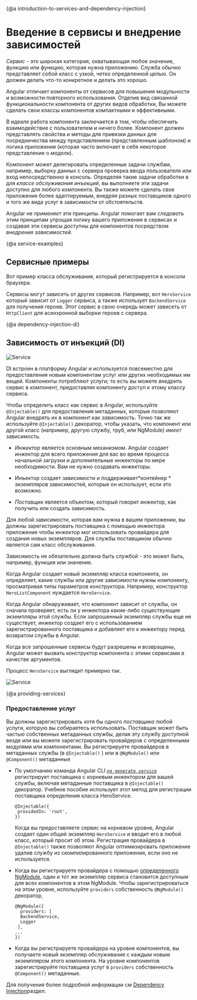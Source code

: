 {@a introduction-to-services-and-dependency-injection}
# Введение в сервисы и внедрение зависимостей

*Сервис* - это широкая категория, охватывающая любое значение, функцию или функцию, которая нужна приложению.
Служба обычно представляет собой класс с узкой, четко определенной целью.
Он должен делать что-то конкретное и делать это хорошо.

Angular отличает компоненты от сервисов для повышения модульности и возможности повторного использования.
Отделив вид связанной функциональности компонента от других видов обработки,
Вы можете сделать свои классы компонентов компактными и эффективными.

В идеале работа компонента заключается в том, чтобы обеспечить взаимодействие с пользователем и ничего более.
Компонент должен представлять свойства и методы для привязки данных
для посредничества между представлением (представленным шаблоном)
и логика приложения (которая часто включает в себя некоторое представление о *модели*).

Компонент может делегировать определенные задачи службам, например, выборку данных с сервера
проверка ввода пользователя или вход непосредственно в консоль.
Определяя такие задачи обработки в для *классе обслуживания инъекций*, вы выполняете эти задачи
доступно для любого компонента.
Вы также можете сделать свое приложение более адаптируемым, внедряя разных поставщиков одного и того же вида услуг
в зависимости от обстоятельств.

Angular не *применяет* эти принципы. Angular помогает вам *следовать* этим принципам
упрощая логику вашего приложения в сервисах и создавая эти сервисы
доступны для компонентов посредством *внедрения зависимостей*.

{@a service-examples}
## Сервисные примеры

Вот пример класса обслуживания, который регистрируется в консоли браузера.

<code-example path="architecture/src/app/logger.service.ts" header="src/app/logger.service.ts (class)" region="class"></code-example>

Сервисы могут зависеть от других сервисов. Например, вот `HeroService` который зависит от `Logger` сервиса, а также использует `BackendService` для получения героев. Этот сервис в свою очередь может зависеть от `HttpClient` для асинхронной выборки героев с сервера.

<code-example path="architecture/src/app/hero.service.ts" header="src/app/hero.service.ts (class)" region="class"></code-example>

{@a dependency-injection-di}
## Зависимость от инъекций (DI)

<img src="generated/images/guide/architecture/dependency-injection.png" alt="Service" class="left">

DI встроен в платформу Angular и используется повсеместно для предоставления новым компонентам услуг или других необходимых им вещей.
Компоненты потребляют услуги; то есть вы можете *внедрить* сервис в компонент, предоставляя компоненту доступ к этому классу сервиса.

Чтобы определить класс как сервис в Angular, используйте `@Injectable()` для предоставления метаданных, которые позволяют Angular внедрять их в компонент как *зависимость*.
Точно так же используйте `@Injectable()` декоратор, чтобы указать, что компонент или другой класс (например, другую службу, труб, или NgModule) *имеет* зависимость.

* *Инжектор* является основным механизмом. Angular создает инжектор для всего приложения для вас во время процесса начальной загрузки и дополнительные инжекторы по мере необходимости. Вам не нужно создавать инжекторы.

* Инъектор создает зависимости и поддерживает*контейнер * экземпляров зависимостей, которые он использует, если это возможно.

* *Поставщик* является объектом, который говорит инжектор, как получить или создать зависимость.

Для любой зависимости, которая вам нужна в вашем приложении, вы должны зарегистрировать поставщика с помощью инжектора приложения
чтобы инжектор мог использовать провайдера для создания новых экземпляров.
Для службы поставщиком обычно является сам класс обслуживания.

<div class="alert is-helpful">

Зависимость не обязательно должна быть службой - это может быть, например, функция или значение.

</div>

Когда Angular создает новый экземпляр класса компонента, он определяет, какие службы или другие зависимости нужны компоненту, просматривая типы параметров конструктора. Например, конструктор `HeroListComponent` нуждается `HeroService`.

<code-example path="architecture/src/app/hero-list.component.ts" header="src/app/hero-list.component.ts (constructor)" region="ctor"></code-example>

Когда Angular обнаруживает, что компонент зависит от службы, он сначала проверяет, есть ли у инжектора какие-либо существующие экземпляры этой службы. Если запрошенный экземпляр службы еще не существует, инжектор создает его с использованием зарегистрированного поставщика и добавляет его к инжектору перед возвратом службы в Angular.

Когда все запрошенные сервисы будут разрешены и возвращены, Angular может вызвать конструктор компонента с этими сервисами в качестве аргументов.

Процесс `HeroService` выглядит примерно так.

<div class="lightbox">
  <img src="generated/images/guide/architecture/injector-injects.png" alt="Service" class="left">
</div>

{@a providing-services}
### Предоставление услуг

Вы должны зарегистрировать хотя бы одного *поставщика* любой услуги, которую вы собираетесь использовать.
Поставщик может быть частью собственных метаданных службы, делая эту службу доступной везде
или вы можете зарегистрировать провайдеров с определенными модулями или компонентами.
Вы регистрируете провайдеров в метаданных службы (в `@Injectable()` )
или в `@NgModule()` или `@Component()` метаданные

* По умолчанию команда Angular CLI [ `ng generate service` ](cli/generate)регистрирует поставщика с корневым инжектором для вашей службы, включая метаданные поставщика в `@Injectable()` декоратор. Учебное пособие использует этот метод для регистрации поставщика определения класса HeroService.

   ```
   @Injectable({
    providedIn: 'root',
   })
   ```

   Когда вы предоставляете сервис на корневом уровне, Angular создает один общий экземпляр `HeroService` 
   и вводит его в любой класс, который просит об этом.
   Регистрация провайдера в `@Injectable()` также позволяют Angular оптимизировать приложение
   удалив службу из скомпилированного приложения, если оно не используется.

* Когда вы регистрируете провайдера с помощью [определенного NgModule](guide/architecture-modules), один и тот же экземпляр сервиса становится доступным для всех компонентов в этом NgModule. Чтобы зарегистрироваться на этом уровне, используйте `providers` собственность `@NgModule()` декоратор,

   ```
   @NgModule({
     providers: [
     BackendService,
     Logger
    ],
   ...
   })
   ```

* Когда вы регистрируете провайдера на уровне компонентов, вы получаете новый экземпляр
обслуживание с каждым новым экземпляром этого компонента.
На уровне компонентов зарегистрируйте поставщика услуг в `providers` собственность `@Component()` метаданные.

   <code-example path="architecture/src/app/hero-list.component.ts" header="src/app/hero-list.component.ts (component providers)" region="providers"></code-example>

Для получения более подробной информации см [Dependency Injection](guide/dependency-injection)раздел.
